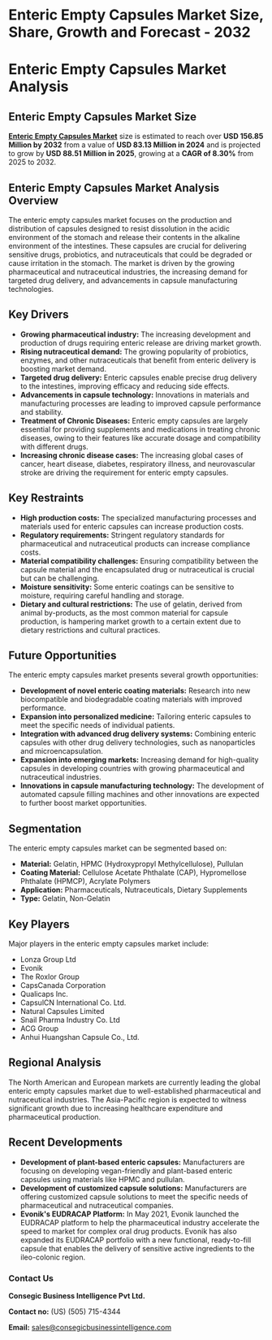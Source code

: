 # Enteric Empty Capsules Market Size, Share, Growth and Forecast - 2032

<h1>Enteric Empty Capsules Market Analysis</h1>

<div class="section">
<h2>Enteric Empty Capsules Market Size</h2>
<p> <a href="https://www.consegicbusinessintelligence.com/enteric-empty-capsules-market"><b>Enteric Empty Capsules Market</b></a> size is estimated to reach over <strong>USD 156.85 Million by 2032</strong> from a value of <strong>USD 83.13 Million in 2024</strong> and is projected to grow by <strong>USD 88.51 Million in 2025</strong>, growing at a <strong>CAGR of 8.30%</strong> from 2025 to 2032.</p>
</div>

<div class="section">
<h2>Enteric Empty Capsules Market Analysis Overview</h2>
<p>The enteric empty capsules market focuses on the production and distribution of capsules designed to resist dissolution in the acidic environment of the stomach and release their contents in the alkaline environment of the intestines. These capsules are crucial for delivering sensitive drugs, probiotics, and nutraceuticals that could be degraded or cause irritation in the stomach. The market is driven by the growing pharmaceutical and nutraceutical industries, the increasing demand for targeted drug delivery, and advancements in capsule manufacturing technologies.</p>
</div>

<div class="section">
<h2>Key Drivers</h2>
<ul>
<li><strong>Growing pharmaceutical industry:</strong> The increasing development and production of drugs requiring enteric release are driving market growth.</li>
<li><strong>Rising nutraceutical demand:</strong> The growing popularity of probiotics, enzymes, and other nutraceuticals that benefit from enteric delivery is boosting market demand.</li>
<li><strong>Targeted drug delivery:</strong> Enteric capsules enable precise drug delivery to the intestines, improving efficacy and reducing side effects.</li>
<li><strong>Advancements in capsule technology:</strong> Innovations in materials and manufacturing processes are leading to improved capsule performance and stability.</li>
<li><strong>Treatment of Chronic Diseases:</strong> Enteric empty capsules are largely essential for providing supplements and medications in treating chronic diseases, owing to their features like accurate dosage and compatibility with different drugs.</li>
<li><strong>Increasing chronic disease cases:</strong> The increasing global cases of cancer, heart disease, diabetes, respiratory illness, and neurovascular stroke are driving the requirement for enteric empty capsules.</li>
</ul>
</div>

<div class="section">
<h2>Key Restraints</h2>
<ul>
<li><strong>High production costs:</strong> The specialized manufacturing processes and materials used for enteric capsules can increase production costs.</li>
<li><strong>Regulatory requirements:</strong> Stringent regulatory standards for pharmaceutical and nutraceutical products can increase compliance costs.</li>
<li><strong>Material compatibility challenges:</strong> Ensuring compatibility between the capsule material and the encapsulated drug or nutraceutical is crucial but can be challenging.</li>
<li><strong>Moisture sensitivity:</strong> Some enteric coatings can be sensitive to moisture, requiring careful handling and storage.</li>
<li><strong>Dietary and cultural restrictions:</strong> The use of gelatin, derived from animal by-products, as the most common material for capsule production, is hampering market growth to a certain extent due to dietary restrictions and cultural practices.</li>
</ul>
</div>

<div class="section">
<h2>Future Opportunities</h2>
<p>The enteric empty capsules market presents several growth opportunities:</p>
<ul>
<li><strong>Development of novel enteric coating materials:</strong> Research into new biocompatible and biodegradable coating materials with improved performance.</li>
<li><strong>Expansion into personalized medicine:</strong> Tailoring enteric capsules to meet the specific needs of individual patients.</li>
<li><strong>Integration with advanced drug delivery systems:</strong> Combining enteric capsules with other drug delivery technologies, such as nanoparticles and microencapsulation.</li>
<li><strong>Expansion into emerging markets:</strong> Increasing demand for high-quality capsules in developing countries with growing pharmaceutical and nutraceutical industries.</li>
<li><strong>Innovations in capsule manufacturing technology:</strong> The development of automated capsule filling machines and other innovations are expected to further boost market opportunities.</li>
</ul>
</div>

<div class="section">
<h2>Segmentation</h2>
<p>The enteric empty capsules market can be segmented based on:</p>
<ul>
<li><strong>Material:</strong> Gelatin, HPMC (Hydroxypropyl Methylcellulose), Pullulan</li>
<li><strong>Coating Material:</strong> Cellulose Acetate Phthalate (CAP), Hypromellose Phthalate (HPMCP), Acrylate Polymers</li>
<li><strong>Application:</strong> Pharmaceuticals, Nutraceuticals, Dietary Supplements</li>
<li><strong>Type:</strong> Gelatin, Non-Gelatin</li>
</ul>
</div>

<div class="section">
<h2>Key Players</h2>
<p>Major players in the enteric empty capsules market include:</p>
<ul>
<li>Lonza Group Ltd</li>
<li>Evonik</li>
<li>The Roxlor Group</li>
<li>CapsCanada Corporation</li>
<li>Qualicaps Inc.</li>
<li>CapsulCN International Co. Ltd.</li>
<li>Natural Capsules Limited</li>
<li>Snail Pharma Industry Co. Ltd</li>
<li>ACG Group</li>
<li>Anhui Huangshan Capsule Co., Ltd.</li>
</ul>
</div>

<div class="section">
<h2>Regional Analysis</h2>
<p>The North American and European markets are currently leading the global enteric empty capsules market due to well-established pharmaceutical and nutraceutical industries. The Asia-Pacific region is expected to witness significant growth due to increasing healthcare expenditure and pharmaceutical production.</p>
</div>

<div class="section">
<h2>Recent Developments</h2>
<ul>
<li><strong>Development of plant-based enteric capsules:</strong> Manufacturers are focusing on developing vegan-friendly and plant-based enteric capsules using materials like HPMC and pullulan.</li>
<li><strong>Development of customized capsule solutions:</strong> Manufacturers are offering customized capsule solutions to meet the specific needs of pharmaceutical and nutraceutical companies.</li>
<li><strong>Evonik's EUDRACAP Platform:</strong> In May 2021, Evonik launched the EUDRACAP platform to help the pharmaceutical industry accelerate the speed to market for complex oral drug products. Evonik has also expanded its EUDRACAP portfolio with a new functional, ready-to-fill capsule that enables the delivery of sensitive active ingredients to the ileo-colonic region.</li>
</ul>
</div>

<div class="contact">
<h3>Contact Us</h3>
<p><strong>Consegic Business Intelligence Pvt Ltd.</strong></p>
<p><strong>Contact no:</strong> (US) (505) 715-4344</p>
<p><strong>Email:</strong> <a href="mailto:sales@consegicbusinessintelligence.com">sales@consegicbusinessintelligence.com</a></p>
</div>

</body>
</html>

